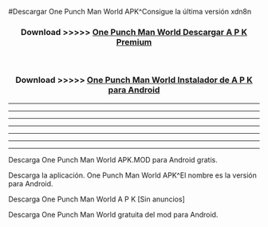 #Descargar One Punch Man World  APK^Consigue la última versión xdn8n



<div align="center">
<h3>Download >>>>> <a href="https://es-sites.web.app/?es= One Punch Man World ">One Punch Man World  Descargar A P K Premium</a></h3><br>

<h3>Download >>>>> <a href="https://es-sites.web.app/?es= One Punch Man World ">One Punch Man World  Instalador de A P K para Android</a></h3>
</div>


----------------------------------------------------------

----------------------------------------------------------

----------------------------------------------------------

----------------------------------------------------------

----------------------------------------------------------

----------------------------------------------------------

----------------------------------------------------------

Descarga One Punch Man World  APK.MOD para Android gratis.

Descarga la aplicación. One Punch Man World  APK^El nombre es la versión para Android.

Descarga One Punch Man World  A P K [Sin anuncios]

Descarga One Punch Man World  gratuita del mod para Android.


